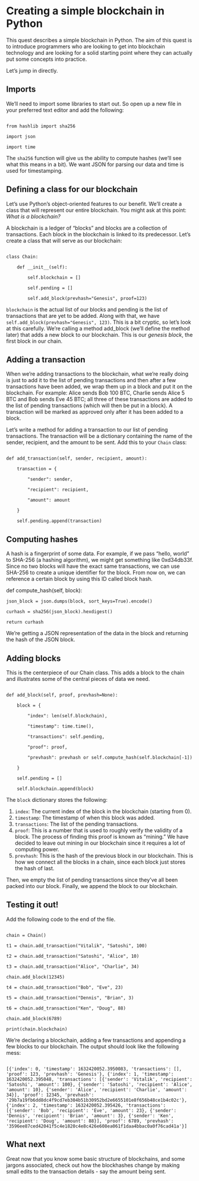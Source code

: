 # Creating a simple blockchain in Python
This quest describes a simple blockchain in Python. The aim of this quest is to introduce programmers who are looking to get into blockchain technology and are looking for a solid starting point where they can actually put some concepts into practice.

Let’s jump in directly.
## Imports
We’ll need to import some libraries to start out. So open up a new file in your preferred text editor and add the following:

```

from hashlib import sha256

import json

import time

```

The `sha256` function will give us the ability to compute hashes (we’ll see what this means in a bit). We want JSON for parsing our data and time is used for timestamping.
## Defining a class for our blockchain
Let’s use Python’s object-oriented features to our benefit. We’ll create a class that will represent our entire blockchain. You might ask at this point: *What is a blockchain?*

A blockchain is a ledger of “blocks” and blocks are a collection of transactions. Each block in the blockchain is linked to its predecessor. Let’s create a class that will serve as our blockchain:

```

class Chain:

    def __init__(self):

        self.blockchain = []

        self.pending = []

        self.add_block(prevhash="Genesis", proof=123)

```

`blockchain` is the actual list of our blocks and pending is the list of transactions that are yet to be added. Along with that, we have `self.add_block(prevhash="Genesis", 123)`. This is a bit cryptic, so let’s look at this carefully. We’re calling a method add_block (we’ll define the method later) that adds a new block to our blockchain. This is our *genesis block*, the first block in our chain.
## Adding a transaction
When we’re adding transactions to the blockchain, what we’re really doing is just to add it to the list of pending transactions and then after a few transactions have been added, we wrap them up in a block and put it on the blockchain. For example: Alice sends Bob 100 BTC, Charlie sends Alice 5 BTC and Bob sends Eve 45 BTC; all three of these transactions are added to the list of pending transactions (which will then be put in a block). A transaction will be marked as approved only after it has been added to a block.

Let’s write a method for adding a transaction to our list of pending transactions. The transaction will be a dictionary containing the name of the sender, recipient, and the amount to be sent. Add this to your `Chain` class:

```

def add_transaction(self, sender, recipient, amount):

    transaction = {

        "sender": sender,

        "recipient": recipient,

        "amount": amount

    }

    self.pending.append(transaction)

```

## Computing hashes

A hash is a fingerprint of some data. For example, if we pass “hello, world” to SHA-256 (a hashing algorithm), we might get something like 0xd34db33f. Since no two blocks will have the exact same transactions, we can use SHA-256 to create a unique identifier for the block. From now on, we can reference a certain block by using this ID called block hash.

def compute_hash(self, block):

    json_block = json.dumps(block, sort_keys=True).encode()

    curhash = sha256(json_block).hexdigest()

    return curhash

We’re getting a JSON representation of the data in the block and returning the hash of the JSON block.

## Adding blocks

This is the centerpiece of our Chain class. This adds a block to the chain and illustrates some of the central pieces of data we need.

```

def add_block(self, proof, prevhash=None):

    block = {

        "index": len(self.blockchain),

        "timestamp": time.time(),

        "transactions": self.pending,

        "proof": proof,

        "prevhash": prevhash or self.compute_hash(self.blockchain[-1])

    }

    self.pending = []

    self.blockchain.append(block)

```

The `block` dictionary stores the following:

1. `index`: The current index of the block in the blockchain (starting from 0).
2. `timestamp`: The timestamp of when this block was added.
3. `transactions`: The list of the pending transactions.
4. `proof`: This is a number that is used to roughly verify the validity of a block. The process of finding this proof is known as “mining.” We have decided to leave out mining in our blockchain since it requires a lot of computing power.
5. `prevhash`: This is the hash of the previous block in our blockchain. This is how we connect all the blocks in a chain, since each block just stores the hash of last.

Then, we empty the list of pending transactions since they’ve all been packed into our block. Finally, we append the block to our blockchain.

## Testing it out!

Add the following code to the end of the file.

```

chain = Chain()

t1 = chain.add_transaction("Vitalik", "Satoshi", 100)

t2 = chain.add_transaction("Satoshi", "Alice", 10)

t3 = chain.add_transaction("Alice", "Charlie", 34)

chain.add_block(12345)

t4 = chain.add_transaction("Bob", "Eve", 23)

t5 = chain.add_transaction("Dennis", "Brian", 3)

t6 = chain.add_transaction("Ken", "Doug", 88)

chain.add_block(6789)

print(chain.blockchain)

```

We’re declaring a blockchain, adding a few transactions and appending a few blocks to our blockchain. The output should look like the following mess:

```

[{'index': 0, 'timestamp': 1632420052.3950083, 'transactions': [], 'proof': 123, 'prevhash': 'Genesis'}, {'index': 1, 'timestamp': 1632420052.395048, 'transactions': [{'sender': 'Vitalik', 'recipient': 'Satoshi', 'amount': 100}, {'sender': 'Satoshi', 'recipient': 'Alice', 'amount': 10}, {'sender': 'Alice', 'recipient': 'Charlie', 'amount': 34}], 'proof': 12345, 'prevhash': '29b7a19fb6dd8dc4f9cd7eb304b51b30952bd2e6655101e8f656b48ce1b4c02c'}, {'index': 2, 'timestamp': 1632420052.395426, 'transactions': [{'sender': 'Bob', 'recipient': 'Eve', 'amount': 23}, {'sender': 'Dennis', 'recipient': 'Brian', 'amount': 3}, {'sender': 'Ken', 'recipient': 'Doug', 'amount': 88}], 'proof': 6789, 'prevhash': '3596ee87ced42041f5c4e1820c4e8c426e608ea061f1daa4bbac0a0f76cad41a'}]

```
## What next
Great now that you know some basic structure of blockchains, and some jargons associated, check out how the blockhashes change by making small edits to the transaction details - say the amount being sent.
